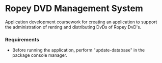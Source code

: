 # Ropey DVD Management System

Application development coursework for creating an application to support the administration of renting and distributing DvDs of Ropey DvD's.


### Requirements

-   Before running the application, perform "update-database" in the package console manager.